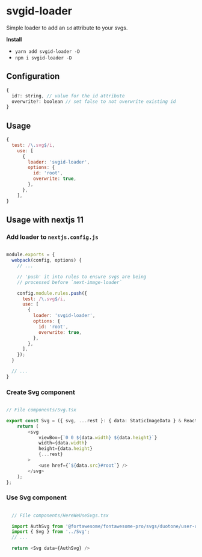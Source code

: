 # svgid-loader

Simple loader to add an `id` attribute to your svgs.

**Install**

- `yarn add svgid-loader -D`
- `npm i svgid-loader -D`

## Configuration

```js
{
  id?: string, // value for the id attribute
  overwrite?: boolean // set false to not overwrite existing id
}
```

## Usage

```js
{
  test: /\.svg$/i,
    use: [
      {
        loader: 'svgid-loader',
        options: {
          id: 'root',
          overwrite: true,
        },
      },
    ],
}
```

## Usage with nextjs 11

### Add loader to `nextjs.config.js`

```js

module.exports = {
  webpack(config, options) {
    // ...

    // 'push' it into rules to ensure svgs are being 
    // processed before `next-image-loader`

    config.module.rules.push({
      test: /\.svg$/i,
      use: [
        {
          loader: 'svgid-loader',
          options: {
            id: 'root',
            overwrite: true,
          },
        },
      ],
    });
  }

  // ...
}
```

### Create Svg component

```typescript

// File components/Svg.tsx

export const Svg = ({ svg, ...rest }: { data: StaticImageData } & React.HTMLAttributes<SVGElement>) => {
	return (
		<svg
			viewBox={`0 0 ${data.width} ${data.height}`}
			width={data.width}
			height={data.height}
			{...rest}
		>
			<use href={`${data.src}#root`} />
		</svg>
	);
};

```

### Use Svg component

```typescript

  // File components/HereWeUseSvgs.tsx

  import AuthSvg from '@fortawesome/fontawesome-pro/svgs/duotone/user-unlock.svg';
  import { Svg } from '../Svg';
  // ...

  return <Svg data={AuthSvg} />
```
